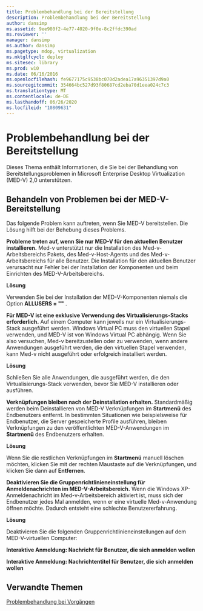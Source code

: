 ```yaml
---
title: Problembehandlung bei der Bereitstellung
description: Problembehandlung bei der Bereitstellung
author: dansimp
ms.assetid: 9ee980f2-4e77-4020-9f0e-8c2ffdc390ad
ms.reviewer: ''
manager: dansimp
ms.author: dansimp
ms.pagetype: mdop, virtualization
ms.mktglfcycl: deploy
ms.sitesec: library
ms.prod: w10
ms.date: 06/16/2016
ms.openlocfilehash: fe9677175c9538bc070d2adea17a96351397d9a0
ms.sourcegitcommit: 354664bc527d93f80687cd2eba70d1eea024c7c3
ms.translationtype: MT
ms.contentlocale: de-DE
ms.lasthandoff: 06/26/2020
ms.locfileid: "10809631"
---
```

# Problembehandlung bei der Bereitstellung


Dieses Thema enthält Informationen, die Sie bei der Behandlung von Bereitstellungsproblemen in Microsoft Enterprise Desktop Virtualization (MED-V) 2,0 unterstützen.

## Behandeln von Problemen bei der MED-V-Bereitstellung


Das folgende Problem kann auftreten, wenn Sie MED-V bereitstellen. Die Lösung hilft bei der Behebung dieses Problems.

**Probleme treten auf, wenn Sie nur MED-V für den aktuellen Benutzer installieren.** Med-v unterstützt nur die Installation des Med-v-Arbeitsbereichs Pakets, des Med-v-Host-Agents und des Med-v-Arbeitsbereichs für alle Benutzer. Die Installation für den aktuellen Benutzer verursacht nur Fehler bei der Installation der Komponenten und beim Einrichten des MED-V-Arbeitsbereichs.

**Lösung**

Verwenden Sie bei der Installation der MED-V-Komponenten niemals die Option **ALLUSERS = ""** .

**Für MED-V ist eine exklusive Verwendung des Virtualisierungs-Stacks erforderlich.** Auf einem Computer kann jeweils nur ein Virtualisierungs-Stack ausgeführt werden. Windows Virtual PC muss den virtuellen Stapel verwenden, und MED-V ist von Windows Virtual PC abhängig. Wenn Sie also versuchen, Med-v bereitzustellen oder zu verwenden, wenn andere Anwendungen ausgeführt werden, die den virtuellen Stapel verwenden, kann Med-v nicht ausgeführt oder erfolgreich installiert werden.

**Lösung**

Schließen Sie alle Anwendungen, die ausgeführt werden, die den Virtualisierungs-Stack verwenden, bevor Sie MED-V installieren oder ausführen.

**Verknüpfungen bleiben nach der Deinstallation erhalten.** Standardmäßig werden beim Deinstallieren von MED-V Verknüpfungen im **Startmenü** des Endbenutzers entfernt. In bestimmten Situationen wie beispielsweise für Endbenutzer, die Server gespeicherte Profile ausführen, bleiben Verknüpfungen zu den veröffentlichten MED-V-Anwendungen im **Startmenü** des Endbenutzers erhalten.

**Lösung**

Wenn Sie die restlichen Verknüpfungen im **Startmenü** manuell löschen möchten, klicken Sie mit der rechten Maustaste auf die Verknüpfungen, und klicken Sie dann auf **Entfernen**.

**Deaktivieren Sie die Gruppenrichtlinieneinstellung für Anmeldenachrichten im MED-V-Arbeitsbereich.** Wenn die Windows XP-Anmeldenachricht im Med-v-Arbeitsbereich aktiviert ist, muss sich der Endbenutzer jedes Mal anmelden, wenn er eine virtuelle Med-v-Anwendung öffnen möchte. Dadurch entsteht eine schlechte Benutzererfahrung.

**Lösung**

Deaktivieren Sie die folgenden Gruppenrichtlinieneinstellungen auf dem MED-V-virtuellen Computer:

**Interaktive Anmeldung: Nachricht für Benutzer, die sich anmelden wollen**

**Interaktive Anmeldung: Nachrichtentitel für Benutzer, die sich anmelden wollen**

## Verwandte Themen


[Problembehandlung bei Vorgängen](operations-troubleshooting-medv2.md)

 

 





